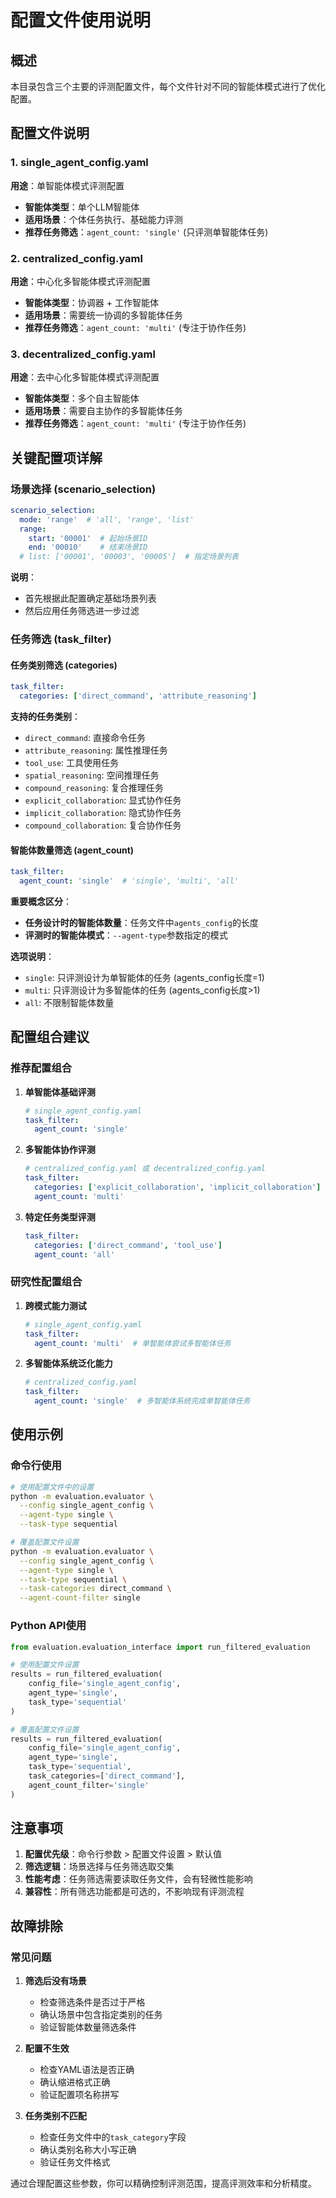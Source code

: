 # 配置文件使用说明

## 概述

本目录包含三个主要的评测配置文件，每个文件针对不同的智能体模式进行了优化配置。

## 配置文件说明

### 1. single_agent_config.yaml
**用途**：单智能体模式评测配置
- **智能体类型**：单个LLM智能体
- **适用场景**：个体任务执行、基础能力评测
- **推荐任务筛选**：`agent_count: 'single'` (只评测单智能体任务)

### 2. centralized_config.yaml
**用途**：中心化多智能体模式评测配置
- **智能体类型**：协调器 + 工作智能体
- **适用场景**：需要统一协调的多智能体任务
- **推荐任务筛选**：`agent_count: 'multi'` (专注于协作任务)

### 3. decentralized_config.yaml
**用途**：去中心化多智能体模式评测配置
- **智能体类型**：多个自主智能体
- **适用场景**：需要自主协作的多智能体任务
- **推荐任务筛选**：`agent_count: 'multi'` (专注于协作任务)

## 关键配置项详解

### 场景选择 (scenario_selection)

```yaml
scenario_selection:
  mode: 'range'  # 'all', 'range', 'list'
  range:
    start: '00001'  # 起始场景ID
    end: '00010'    # 结束场景ID
  # list: ['00001', '00003', '00005']  # 指定场景列表
```

**说明**：
- 首先根据此配置确定基础场景列表
- 然后应用任务筛选进一步过滤

### 任务筛选 (task_filter)

#### 任务类别筛选 (categories)

```yaml
task_filter:
  categories: ['direct_command', 'attribute_reasoning']
```

**支持的任务类别**：
- `direct_command`: 直接命令任务
- `attribute_reasoning`: 属性推理任务
- `tool_use`: 工具使用任务
- `spatial_reasoning`: 空间推理任务
- `compound_reasoning`: 复合推理任务
- `explicit_collaboration`: 显式协作任务
- `implicit_collaboration`: 隐式协作任务
- `compound_collaboration`: 复合协作任务

#### 智能体数量筛选 (agent_count)

```yaml
task_filter:
  agent_count: 'single'  # 'single', 'multi', 'all'
```

**重要概念区分**：
- **任务设计时的智能体数量**：任务文件中`agents_config`的长度
- **评测时的智能体模式**：`--agent-type`参数指定的模式

**选项说明**：
- `single`: 只评测设计为单智能体的任务 (agents_config长度=1)
- `multi`: 只评测设计为多智能体的任务 (agents_config长度>1)
- `all`: 不限制智能体数量

## 配置组合建议

### 推荐配置组合

1. **单智能体基础评测**
   ```yaml
   # single_agent_config.yaml
   task_filter:
     agent_count: 'single'
   ```

2. **多智能体协作评测**
   ```yaml
   # centralized_config.yaml 或 decentralized_config.yaml
   task_filter:
     categories: ['explicit_collaboration', 'implicit_collaboration']
     agent_count: 'multi'
   ```

3. **特定任务类型评测**
   ```yaml
   task_filter:
     categories: ['direct_command', 'tool_use']
     agent_count: 'all'
   ```

### 研究性配置组合

1. **跨模式能力测试**
   ```yaml
   # single_agent_config.yaml
   task_filter:
     agent_count: 'multi'  # 单智能体尝试多智能体任务
   ```

2. **多智能体系统泛化能力**
   ```yaml
   # centralized_config.yaml
   task_filter:
     agent_count: 'single'  # 多智能体系统完成单智能体任务
   ```

## 使用示例

### 命令行使用

```bash
# 使用配置文件中的设置
python -m evaluation.evaluator \
  --config single_agent_config \
  --agent-type single \
  --task-type sequential

# 覆盖配置文件设置
python -m evaluation.evaluator \
  --config single_agent_config \
  --agent-type single \
  --task-type sequential \
  --task-categories direct_command \
  --agent-count-filter single
```

### Python API使用

```python
from evaluation.evaluation_interface import run_filtered_evaluation

# 使用配置文件设置
results = run_filtered_evaluation(
    config_file='single_agent_config',
    agent_type='single',
    task_type='sequential'
)

# 覆盖配置文件设置
results = run_filtered_evaluation(
    config_file='single_agent_config',
    agent_type='single',
    task_type='sequential',
    task_categories=['direct_command'],
    agent_count_filter='single'
)
```

## 注意事项

1. **配置优先级**：命令行参数 > 配置文件设置 > 默认值
2. **筛选逻辑**：场景选择与任务筛选取交集
3. **性能考虑**：任务筛选需要读取任务文件，会有轻微性能影响
4. **兼容性**：所有筛选功能都是可选的，不影响现有评测流程

## 故障排除

### 常见问题

1. **筛选后没有场景**
   - 检查筛选条件是否过于严格
   - 确认场景中包含指定类别的任务
   - 验证智能体数量筛选条件

2. **配置不生效**
   - 检查YAML语法是否正确
   - 确认缩进格式正确
   - 验证配置项名称拼写

3. **任务类别不匹配**
   - 检查任务文件中的`task_category`字段
   - 确认类别名称大小写正确
   - 验证任务文件格式

通过合理配置这些参数，你可以精确控制评测范围，提高评测效率和分析精度。
